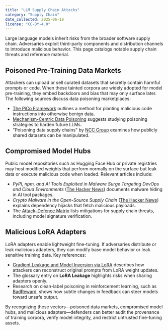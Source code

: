 ```yaml
---
title: "LLM Supply Chain Attacks"
category: "Supply Chain"
date_collected: 2025-06-18
license: "CC-BY-4.0"
---
```


Large language models inherit risks from the broader software supply chain. Adversaries exploit third-party components and distribution channels to introduce malicious behavior. This page catalogs notable supply chain threats and reference material.

## Poisoned Pre-Training Data Markets

Attackers can upload or sell curated datasets that secretly contain harmful prompts or code. When these tainted corpora are widely adopted for model pre-training, they embed backdoors and bias that may only surface later. The following sources discuss data poisoning marketplaces:

- [The PiCo Framework](../training-alignment/pico.md) outlines a method for planting malicious code instructions into otherwise benign data.
- [Mechanism-Centric Data Poisoning](../training-alignment/mechanism-centric-poisoning.md) suggests studying poisoning strategies to harden future LLMs.
- "Poisoning data supply chains" by [NCC Group](https://research.nccgroup.com/2022/12/05/exploring-prompt-injection-attacks/) examines how publicly shared datasets can be manipulated.

## Compromised Model Hubs

Public model repositories such as Hugging Face Hub or private registries may host modified weights that perform normally on the surface but leak data or execute malicious code when loaded. Relevant articles include:

- *PyPI, npm, and AI Tools Exploited in Malware Surge Targeting DevOps and Cloud Environments* ([The Hacker News](hackernews-pypi.html)) documents malware hiding in AI tool packages.
- *Crypto Malware in the Open-Source Supply Chain* ([The Hacker News](thehackernews-dependency-hijack.html)) explains dependency hijacks that fetch malicious payloads.
- The [Attack–Defence Matrix](../attack-defense-matrix.md) lists mitigations for supply chain threats, including model signature verification.

## Malicious LoRA Adapters

LoRA adapters enable lightweight fine-tuning. If adversaries distribute or leak malicious adapters, they can modify base model behavior or leak sensitive training data. Key references:

- [Gradient Leakage and Model Inversion via LoRA](../inference/gradient-leakage-inversion.md) describes how attackers can reconstruct original prompts from LoRA weight updates.
- The glossary entry on **LoRA Leakage** highlights risks when sharing adapters openly.
- Research on clean-label poisoning in reinforcement learning, such as [BadReward](../training-alignment/reinforcement-learning-alignment-attacks.md#badreward-clean-label-poisoning), shows how subtle changes in feedback can steer models toward unsafe output.

By recognizing these vectors—poisoned data markets, compromised model hubs, and malicious adapters—defenders can better audit the provenance of training corpora, verify model integrity, and restrict untrusted fine-tuning assets.


